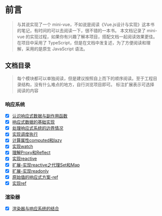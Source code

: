 # 前言

> 与其说实现了一个 mini-vue，不如说是阅读《Vue.js设计与实现》这本书的笔记，有时间的可以去阅读一下，很不错的一本书。
> 本文档记录了 mini-vue 的实现过程，如果你有兴趣了解本项目，搭配文档一起阅读效果更佳。
> 在项目中采用了 TypeScript，但是在文档中发复述，为了方便阅读和理解，采用的是原生 JavaScript 语法。

## 文档目录

> 每个模块都可以单独阅读，但是建议按照自上而下的顺序阅读。至于工程目录结构，没有什么难点的地方，自行浏览项目即可。
> 标注扩展表示可选择阅读的内容

### 响应系统
- [x] [认识响应式数据与副作用函数](./响应式系统/01_响应式数据与副作用函数.md)
- [x] [响应式数据的基础实现](./响应式系统/02_响应式数据的基础实现.md)
- [x] [处理响应式系统的边界情况](./响应式系统/03_处理响应式系统的边界情况.md)
- [x] [实现调度执行](./响应式系统/04_实现调度执行.md)
- [x] [计算属性computed和lazy](./响应式系统/05_计算属性computed和lazy.md)
- [x] [实现watch](./响应式系统/06_实现watch.md)
- [x] [理解Proxy和Reflect](./响应式系统/07_理解Proxy和Reflect.md)
- [x] [实现reactive](./响应式系统/08_实现reactive.md)
- [x] [扩展-实现reactive之代理Set和Map](./响应式系统/09_实现reactive之代理Set和Map_.md)
- [x] [扩展-实现readonly](./响应式系统/10_实现readonly.md)
- [x] [原始值的响应式方案-ref](./响应式系统/11_原始值的响应式方案-ref.md)
- [x] [实现ref](./响应式系统/12_实现ref.md)

### 渲染器
- [x] [渲染器与响应系统的结合](./渲染器/01_渲染器的设计.md)

